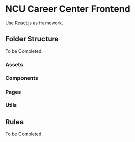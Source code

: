 # NCU Career Center Frontend

Use React.js as framework.

## Folder Structure

To be Completed.

### Assets

### Components

### Pages

### Utils

## Rules

To be Completed.
